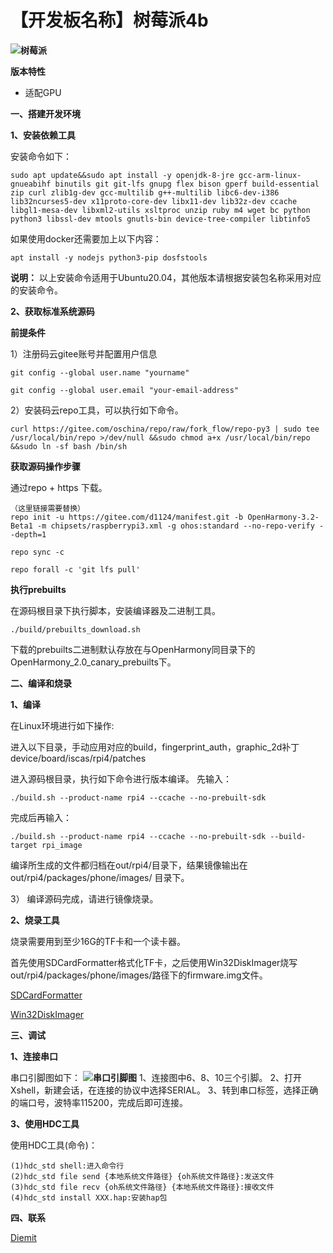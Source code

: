 # 【开发板名称】树莓派4b

**![树莓派](pictures/rpi4.png)**

**版本特性**

- 适配GPU

**一、搭建开发环境**

**1、安装依赖工具**

安装命令如下：

```
sudo apt update&&sudo apt install -y openjdk-8-jre gcc-arm-linux-gnueabihf binutils git git-lfs gnupg flex bison gperf build-essential zip curl zlib1g-dev gcc-multilib g++-multilib libc6-dev-i386 lib32ncurses5-dev x11proto-core-dev libx11-dev lib32z-dev ccache libgl1-mesa-dev libxml2-utils xsltproc unzip ruby m4 wget bc python python3 libssl-dev mtools gnutls-bin device-tree-compiler libtinfo5
```

如果使用docker还需要加上以下内容：
```
apt install -y nodejs python3-pip dosfstools
```

**说明：** 
以上安装命令适用于Ubuntu20.04，其他版本请根据安装包名称采用对应的安装命令。

**2、获取标准系统源码**

**前提条件**

1）注册码云gitee账号并配置用户信息
```
git config --global user.name "yourname"

git config --global user.email "your-email-address"
```

2）安装码云repo工具，可以执行如下命令。

```
curl https://gitee.com/oschina/repo/raw/fork_flow/repo-py3 | sudo tee /usr/local/bin/repo >/dev/null &&sudo chmod a+x /usr/local/bin/repo &&sudo ln -sf bash /bin/sh
```

**获取源码操作步骤**

通过repo + https 下载。

```
（这里链接需要替换）
repo init -u https://gitee.com/d1124/manifest.git -b OpenHarmony-3.2-Beta1 -m chipsets/raspberrypi3.xml -g ohos:standard --no-repo-verify --depth=1

repo sync -c

repo forall -c 'git lfs pull'
```

**执行prebuilts**

在源码根目录下执行脚本，安装编译器及二进制工具。

```
./build/prebuilts_download.sh
```

下载的prebuilts二进制默认存放在与OpenHarmony同目录下的OpenHarmony_2.0_canary_prebuilts下。

**二、编译和烧录**

**1、编译**

在Linux环境进行如下操作:

进入以下目录，手动应用对应的build，fingerprint_auth，graphic_2d补丁
device/board/iscas/rpi4/patches

进入源码根目录，执行如下命令进行版本编译。
先输入：
```
./build.sh --product-name rpi4 --ccache --no-prebuilt-sdk
```
完成后再输入：
```
./build.sh --product-name rpi4 --ccache --no-prebuilt-sdk --build-target rpi_image
```


编译所生成的文件都归档在out/rpi4/目录下，结果镜像输出在
out/rpi4/packages/phone/images/ 目录下。

3） 编译源码完成，请进行镜像烧录。

**2、烧录工具**

烧录需要用到至少16G的TF卡和一个读卡器。

首先使用SDCardFormatter格式化TF卡，之后使用Win32DiskImager烧写out/rpi4/packages/phone/images/路径下的firmware.img文件。

[SDCardFormatter](https://www.sdcardformatter.com/download/)

[Win32DiskImager](https://win32diskimager.org/#download)

**三、调试**

**1、连接串口**

串口引脚图如下：
**![串口引脚图](pictures/rpi4ck.png)**
1、连接图中6、8、10三个引脚。
2、打开Xshell，新建会话，在连接的协议中选择SERIAL。
3、转到串口标签，选择正确的端口号，波特率115200，完成后即可连接。


**3、使用HDC工具**

使用HDC工具(命令)：
```
(1)hdc_std shell:进入命令行
(2)hdc_std file send {本地系统文件路径} {oh系统文件路径}:发送文件
(3)hdc_std file recv {oh系统文件路径} {本地系统文件路径}:接收文件
(4)hdc_std install XXX.hap:安装hap包
```

**四、联系**

[Diemit](https://gitee.com/diemit)



